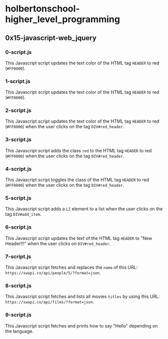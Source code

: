 # holbertonschool-higher_level_programming
## 0x15-javascript-web_jquery
### 0-script.js
This Javascript script updates the text color of the HTML tag `HEADER` to red (`#FF0000`).
### 1-script.js
This Javascript script updates the text color of the HTML tag `HEADER` to red (`#FF0000`).
### 2-script.js
This Javascript script updates the text color of the HTML tag `HEADER` to red (`#FF0000`) when the user clicks on the tag `DIV#red_header`.
### 3-script.js
This Javascript script adds the class `red` to the HTML tag `HEADER` to red (`#FF0000`) when the user clicks on the tag `DIV#red_header`.
### 4-script.js
This Javascript script toggles the class of the HTML tag `HEADER` to red (`#FF0000`) when the user clicks on the tag `DIV#red_header`.
### 5-script.js
This Javascript script adds a `LI` element to a list when the user clicks on the tag `DIV#add_item`.
### 6-script.js
This Javascript script updates the text of the HTML tag `HEADER` to "New Header!!!" when the user clicks on `DIV#red_header`.
### 7-script.js
This Javascript script fetches and replaces the `name` of this URL: `https://swapi.co/api/people/5/?format=json`.
### 8-script.js
This Javascript script fetches and lists all movies `titles` by using this URL: `https://swapi.co/api/films/?format=json`.
### 9-script.js
This Javascript script fetches and prints how to say "Hello" depending on the language.
